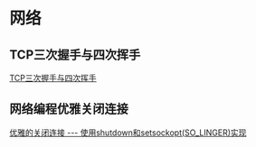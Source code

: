 <p id="网络"></p>

# 网络  


<p id="TCP三次握手与四次挥手"></p> 
 
## TCP三次握手与四次挥手  

[TCP三次握手与四次挥手](https://segmentfault.com/a/1190000039165592)



<p id="网络编程优雅关闭连接"></p> 
 
## 网络编程优雅关闭连接  

[优雅的关闭连接 --- 使用shutdown和setsockopt(SO_LINGER)实现]([https://segmentfault.com/a/1190000039165592](https://blog.csdn.net/modi000/article/details/121973931))
